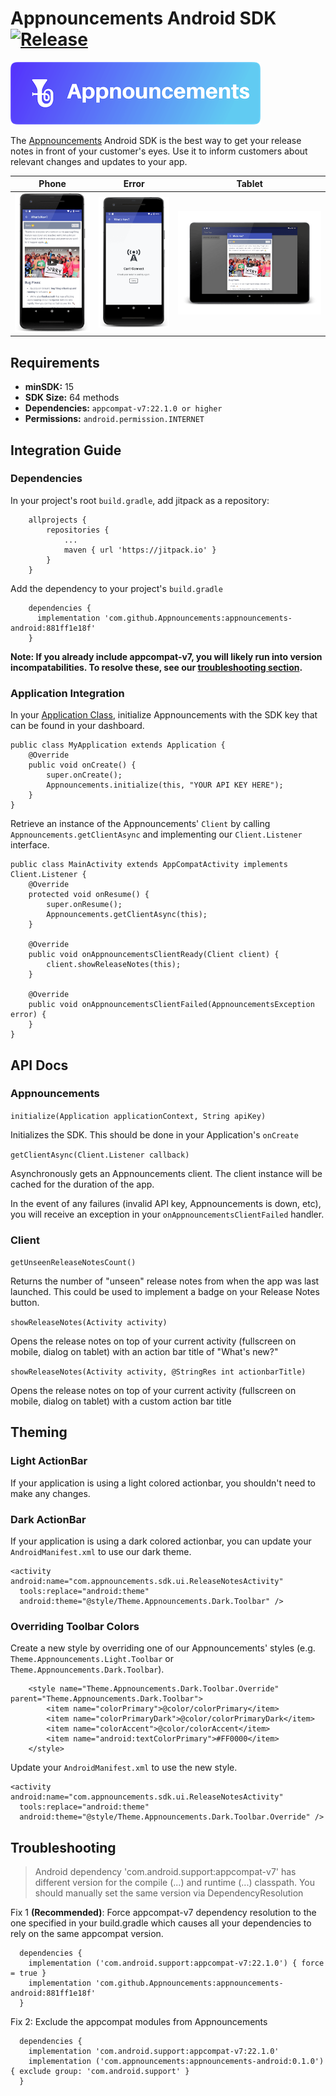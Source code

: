 # Appnouncements Android SDK [![Release](https://jitpack.io/v/com.appnouncements/appnouncements-android.svg)](https://jitpack.io/#com.appnouncements/appnouncements-android)
![](screenshots/logo.png)

The [Appnouncements](https://www.appnouncements.com) Android SDK is the best way to get your release notes in front of your customer's eyes. Use it to inform customers about relevant changes and updates to your app.

Phone | Error | Tablet
:-------------------------:|:-------------------------:|:-------------------------:
![](screenshots/phone_framed.png)  |  ![](screenshots/error_phone_framed.png) | ![](screenshots/tablet_framed.png)

## Requirements

- **minSDK:** 15
- **SDK Size:** 64 methods
- **Dependencies:** `appcompat-v7:22.1.0 or higher`
- **Permissions:** `android.permission.INTERNET`

## Integration Guide
### Dependencies
In your project's root `build.gradle`, add jitpack as a repository:

```
	allprojects {
		repositories {
			...
			maven { url 'https://jitpack.io' }
		}
	}
```

Add the dependency to your project's `build.gradle`

```
	dependencies {
	  implementation 'com.github.Appnouncements:appnouncements-android:881ff1e18f'
	}
```

**Note: If you already include appcompat-v7, you will likely run into version incompatabilities. To resolve these, see our [troubleshooting section](https://github.com/Appnouncements/appnouncements-android#troubleshooting).**

### Application Integration
In your [Application Class](https://github.com/codepath/android_guides/wiki/Understanding-the-Android-Application-Class#defining-your-application-class), initialize Appnouncements with the SDK key that can be found in your dashboard.

```
public class MyApplication extends Application {
    @Override
    public void onCreate() {
        super.onCreate();
        Appnouncements.initialize(this, "YOUR API KEY HERE");
    }
}
```

Retrieve an instance of the Appnouncements' `Client` by calling `Appnouncements.getClientAsync` and implementing our `Client.Listener` interface.
```
public class MainActivity extends AppCompatActivity implements Client.Listener {
    @Override
    protected void onResume() {
        super.onResume();
        Appnouncements.getClientAsync(this);
    }

    @Override
    public void onAppnouncementsClientReady(Client client) {
        client.showReleaseNotes(this);
    }

    @Override
    public void onAppnouncementsClientFailed(AppnouncementsException error) {
    }
}
```

## API Docs
### Appnouncements
`initialize(Application applicationContext, String apiKey)`

Initializes the SDK. This should be done in your Application's `onCreate`

`getClientAsync(Client.Listener callback)`

Asynchronously gets an Appnouncements client. The client instance will be cached for the duration of the app.

In the event of any failures (invalid API key, Appnouncements is down, etc), you will receive an exception in your `onAppnouncementsClientFailed` handler.

### Client
`getUnseenReleaseNotesCount()`

Returns the number of "unseen" release notes from when the app was last launched. This could be used to implement a badge on your Release Notes button.

`showReleaseNotes(Activity activity)`

Opens the release notes on top of your current activity (fullscreen on mobile, dialog on tablet) with an action bar title of "What's new?"

`showReleaseNotes(Activity activity, @StringRes int actionbarTitle)`

Opens the release notes on top of your current activity (fullscreen on mobile, dialog on tablet) with a custom action bar title

## Theming
### Light ActionBar
If your application is using a light colored actionbar, you shouldn't need to make any changes.

### Dark ActionBar
If your application is using a dark colored actionbar, you can update your `AndroidManifest.xml` to use our dark theme.

```
<activity android:name="com.appnouncements.sdk.ui.ReleaseNotesActivity"
  tools:replace="android:theme"
  android:theme="@style/Theme.Appnouncements.Dark.Toolbar" />
```

### Overriding Toolbar Colors
Create a new style by overriding one of our Appnouncements' styles (e.g. `Theme.Appnouncements.Light.Toolbar` or `Theme.Appnouncements.Dark.Toolbar`).

```
    <style name="Theme.Appnouncements.Dark.Toolbar.Override" parent="Theme.Appnouncements.Dark.Toolbar">
        <item name="colorPrimary">@color/colorPrimary</item>
        <item name="colorPrimaryDark">@color/colorPrimaryDark</item>
        <item name="colorAccent">@color/colorAccent</item>
        <item name="android:textColorPrimary">#FF0000</item>
    </style>
```

Update your `AndroidManifest.xml` to use the new style.
```
<activity android:name="com.appnouncements.sdk.ui.ReleaseNotesActivity"
  tools:replace="android:theme"
  android:theme="@style/Theme.Appnouncements.Dark.Toolbar.Override" />
```

## Troubleshooting
> Android dependency 'com.android.support:appcompat-v7' has different version for the compile (...) and runtime (...) classpath. You should manually set the same version via DependencyResolution

Fix 1 **(Recommended)**: Force appcompat-v7 dependency resolution to the one specified in your build.gradle which causes all your dependencies to rely on the same appcompat version.
```
  dependencies {
    implementation ('com.android.support:appcompat-v7:22.1.0') { force = true }
    implementation 'com.github.Appnouncements:appnouncements-android:881ff1e18f'
  }
```

Fix 2: Exclude the appcompat modules from Appnouncements
```
  dependencies {
    implementation 'com.android.support:appcompat-v7:22.1.0'
    implementation ('com.appnouncements:appnouncements-android:0.1.0') { exclude group: 'com.android.support' }
  }
```
